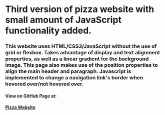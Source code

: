 # Third version of pizza website with small amount of JavaScript functionality added.
### This website uses HTML/CSS3/JavaScript without the use of grid or flexbox. Takes advantage of display and text alignment properties, as well as a linear gradient for the background image. This page also makes use of the position properties to align the main header and paragraph. Javascript is implemented to change a navigation link's border when hovered over/not hovered over.
#### View on GitHub Page at:
#### [Pizza Website](https://danielctodd10281990.github.io/03_basic_html-css3_pizza_website_revisited/)

